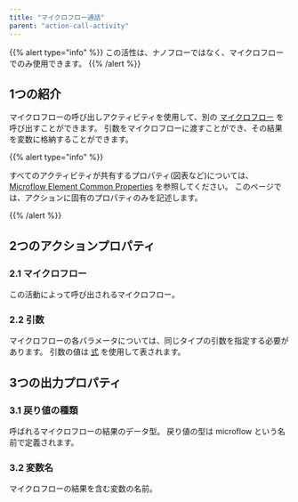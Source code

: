 ```yaml
---
title: "マイクロフロー通話"
parent: "action-call-activity"
---
```


{{% alert type="info" %}}
この活性は、ナノフローではなく、マイクロフローでのみ使用できます。
{{% /alert %}}

## 1つの紹介

マイクロフローの呼び出しアクティビティを使用して、別の [マイクロフロー](microflows) を呼び出すことができます。 引数をマイクロフローに渡すことができ、その結果を変数に格納することができます。

{{% alert type="info" %}}

すべてのアクティビティが共有するプロパティ(図表など)については、 [Microflow Element Common Properties](microflow-element-common-properties) を参照してください。 このページでは、アクションに固有のプロパティのみを記述します。

{{% /alert %}}

## 2つのアクションプロパティ

### 2.1 マイクロフロー

この活動によって呼び出されるマイクロフロー。

### 2.2 引数

マイクロフローの各パラメータについては、同じタイプの引数を指定する必要があります。 引数の値は [式](expressions) を使用して表されます。

## 3つの出力プロパティ

### 3.1 戻り値の種類

呼ばれるマイクロフローの結果のデータ型。 戻り値の型は microflow という名前で定義されます。

### 3.2 変数名

マイクロフローの結果を含む変数の名前。

